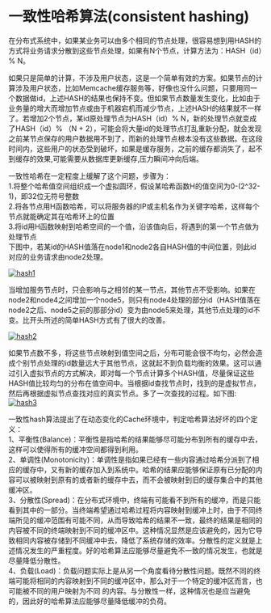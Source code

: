 # 一致性哈希算法\(consistent hashing\)

在分布式系统中，如果某业务可以由多个相同的节点处理，很容易想到用HASH的方式将业务请求分散到这些节点处理，如果有N个节点，计算方法为：HASH（id）% N。

如果只是简单的计算，不涉及用户状态，这是一个简单有效的方案。如果节点的计算涉及用户状态，比如Memcache缓存服务等，好像也没什么问题，只要用同一个数据做id，上述HASH的结果也保持不变。但如果节点数量发生变化，比如由于业务量的增大而增加节点或由于机器宕机而减少节点，上述HASH的结果就不一样了。若增加2个节点，某id原处理节点为HASH（id）% N，新的处理节点就变成了HASH（id）% （N + 2），可能会将大量id的处理节点打乱重新分配，就会发现之前某节点保存的用户数据用不到了，而新的处理节点根本没有这些数据。在这段时间内，这些用户的状态受到破坏，如果是缓存服务，之前的缓存都消失了，起不到缓存的效果,可能需要从数据库更新缓存,压力瞬间冲向后端。

一致性哈希在一定程度上缓解了这个问题，步骤为：  
1.将整个哈希值空间组织成一个虚拟圆环，假设某哈希函数H的值空间为0-\(2^32-1\)，即32位无符号整数  
2.将各节点用H函数哈希，可以将服务器的IP或主机名作为关键字哈希，这样每个节点就能确定其在哈希环上的位置  
3.将id用H函数映射到哈希空间的一个值，沿该值向后，将遇到的第一个节点做为处理节点  
下图中，若某id的HASH值落在node1和node2各自HASH值的中间位置，则此id对应的业务请求由node2处理。

[![](http://chinageek-wordpress.stor.sinaapp.com/uploads/2015/11/hash1.png "hash1")](http://chinageek-wordpress.stor.sinaapp.com/uploads/2015/11/hash1.png)

当增加服务节点时，只会影响与之相邻的某一节点，其他节点不受影响。如果在node2和node4之间增加一个node5，则只有node4处理的部分id（HASH值落在node2之后、node5之前的那部分id）变为由node5来处理，其他节点处理的id不变。比开头所述的简单HASH方式有了很大的改善。

[![](http://chinageek-wordpress.stor.sinaapp.com/uploads/2015/11/hash2.jpg "hash2")](http://chinageek-wordpress.stor.sinaapp.com/uploads/2015/11/hash2.jpg)

如果节点数不多，将这些节点映射到值空间之后，分布可能会很不均匀，必然会造成个别节点处理的id数量远大于其他节点，这就起不到负载均衡的效果。这可以通过引入虚拟节点的方式解决，即对每一个节点计算多个HASH值，尽量保证这些HASH值比较均匀的分布在值空间中。当根据id查找节点时，找到的是虚拟节点，然后再根据虚拟节点查找对应的真实节点。多了一次查找的过程。如下图:  
[![](http://chinageek-wordpress.stor.sinaapp.com/uploads/2015/11/hash3.png "hash3")](http://chinageek-wordpress.stor.sinaapp.com/uploads/2015/11/hash3.png)



一致性hash算法提出了在动态变化的Cache环境中，判定哈希算法好坏的四个定义：  
1、平衡性\(Balance\)：平衡性是指哈希的结果能够尽可能分布到所有的缓存中去，这样可以使得所有的缓冲空间都得到利用。  
2、单调性\(Monotonicity\)：单调性是指如果已经有一些内容通过哈希分派到了相应的缓存中，又有新的缓存加入到系统中。哈希的结果应能够保证原有已分配的内容可以被映射到原有的或者新的缓存中去，而不会被映射到旧的缓存集合中的其他缓冲区。  
3、分散性\(Spread\)：在分布式环境中，终端有可能看不到所有的缓冲，而是只能看到其中的一部分。当终端希望通过哈希过程将内容映射到缓冲上时，由于不同终端所见的缓冲范围有可能不同，从而导致哈希的结果不一致，最终的结果是相同的内容被不同的终端映射到不同的缓冲区中。这种情况显然是应该避免的，因为它导致相同内容被存储到不同缓冲中去，降低了系统存储的效率。分散性的定义就是上述情况发生的严重程度。好的哈希算法应能够尽量避免不一致的情况发生，也就是尽量降低分散性。  
4、负载\(Load\)：负载问题实际上是从另一个角度看待分散性问题。既然不同的终端可能将相同的内容映射到不同的缓冲区中，那么对于一个特定的缓冲区而言，也可能被不同的用户映射为不同 的内容。与分散性一样，这种情况也是应当避免的，因此好的哈希算法应能够尽量降低缓冲的负荷。

